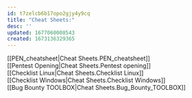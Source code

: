 ```yaml
---
id: t7zelcb6b17opo2gjy4y9cq
title: "Cheat Sheets:"
desc: ''
updated: 1677060008543
created: 1673136329365
---
```

[[PEN_cheatsheet|Cheat Sheets.PEN_cheatsheet]]  
[[Pentest Opening|Cheat Sheets.Pentest opening]]     
[[Checklist Linux|Cheat Sheets.Checklist Linux]]    
[[Checklist Windows|Cheat Sheets.Checklist Windows]]    
[[Bug Bounty TOOLBOX|Cheat Sheets.Bug_Bounty_TOOLBOX]]  